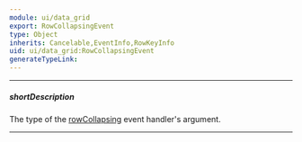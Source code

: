 ```yaml
---
module: ui/data_grid
export: RowCollapsingEvent
type: Object
inherits: Cancelable,EventInfo,RowKeyInfo
uid: ui/data_grid:RowCollapsingEvent
generateTypeLink: 
---
```

---
##### shortDescription
The type of the [rowCollapsing]({basewidgetpath}/Events/#rowCollapsing) event handler's argument.

---
<!-- Description goes here -->